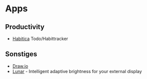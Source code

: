 # Apps

## Productivity

- [Habitica](https://habitica.com/) Todo/Habittracker

## Sonstiges

- [Draw.io](https://app.diagrams.net/)
- [Lunar](https://lunar.fyi/) - Intelligent adaptive brightness for your external display
